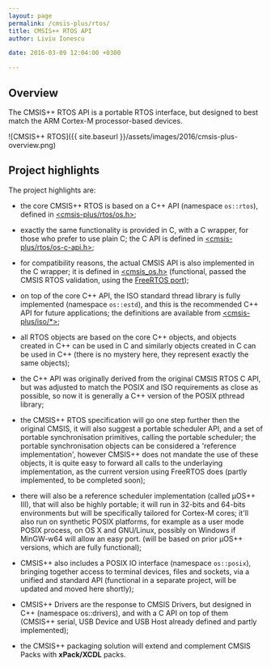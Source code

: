```yaml
---
layout: page
permalink: /cmsis-plus/rtos/
title: CMSIS++ RTOS API
author: Liviu Ionescu

date: 2016-03-09 12:04:00 +0300

---
```


## Overview

The CMSIS++ RTOS API is a portable RTOS interface, but designed to best match the ARM Cortex-M processor-based devices.

![CMSIS++ RTOS]({{ site.baseurl }}/assets/images/2016/cmsis-plus-overview.png)

## Project highlights

The project highlights are:

- the core CMSIS++ RTOS is based on a C++ API (namespace `os::rtos`), defined in [<cmsis-plus/rtos/os.h>](https://github.com/micro-os-plus/cmsis-plus/blob/xpack/include/cmsis-plus/rtos/os.h);

- exactly the same functionality is provided in C, with a C wrapper, for those who prefer to use plain C; the C API is defined in [<cmsis-plus/rtos/os-c-api.h>](https://github.com/micro-os-plus/cmsis-plus/blob/xpack/include/cmsis-plus/rtos/os-c-api.h);

- for compatibility reasons, the actual CMSIS API is also implemented in the C wrapper; it is defined in [<cmsis\_os.h>](https://github.com/micro-os-plus/cmsis-plus/blob/xpack/include/cmsis-plus/legacy/cmsis_os.h) (functional, passed the CMSIS RTOS validation, using the [FreeRTOS port](https://github.com/xpacks/freertos/blob/xpack/cmsis-plus/include/cmsis-plus/rtos/port/os-inlines.h));

- on top of the core C++ API, the ISO standard thread library is fully implemented (namespace `os::estd`), and this is the recommended C++ API for future applications; the definitions are available from [<cmsis-plus/iso/*>](https://github.com/micro-os-plus/cmsis-plus/tree/xpack/include/cmsis-plus/iso);

- all RTOS objects are based on the core C++ objects, and objects created in C++ can be used in C and similarly objects created in C can be used in C++ (there is no mystery here, they represent exactly the same objects);

- the C++ API was originally derived from the original CMSIS RTOS C API, but was adjusted to match the POSIX and ISO requirements as close as possible, so now it is generally a C++ version of the POSIX pthread library;

- the CMSIS++ RTOS specification will go one step further then the original CMSIS, it will also suggest a portable scheduler API, and a set of portable synchronisation primitives, calling the portable scheduler; the portable synchronisation objects can be considered a 'reference implementation', however CMSIS++ does not mandate the use of these objects, it is quite easy to forward all calls to the underlaying implementation, as the current version using FreeRTOS does (partly implemented, to be completed soon);

- there will also be a reference scheduler implementation (called µOS++ III), that will also be highly portable; it will run in 32-bits and 64-bits environments but will be specifically tailored for Cortex-M cores; it'll also run on synthetic POSIX platforms, for example as a user mode POSIX process, on OS X and GNU/Linux, possibly on Windows if MinGW-w64 will allow an easy port. (will be based on prior µOS++ versions, which are fully functional);

- CMSIS++ also includes a POSIX IO interface (namespace `os::posix`), bringing together access to terminal devices, files and sockets, via a unified and standard API (functional in a separate project, will be updated and moved here shortly);

- CMSIS++ Drivers are the response to CMSIS Drivers, but designed in C++ (namespace os::drivers), and with a C API on top of them (CMSIS++ serial, USB Device and USB Host already defined and partly implemented);

- the CMSIS++ packaging solution will extend and complement CMSIS Packs with **xPack/XCDL** packs.
